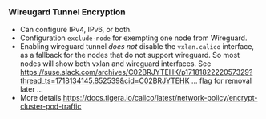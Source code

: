 ### Wireugard Tunnel Encryption

* Can configure IPv4, IPv6, or both.
* Configuration `exclude-node` for exempting one node from Wireguard.
* Enabling wireguard tunnel _does not_ disable the `vxlan.calico` interface, as a fallback for the nodes that do not support wireguard. So most nodes will show both vxlan and wireguard interfaces. See https://suse.slack.com/archives/C02BRJYTEHK/p1718182222057329?thread_ts=1718134145.852539&cid=C02BRJYTEHK ... flag for removal later ...
* More details https://docs.tigera.io/calico/latest/network-policy/encrypt-cluster-pod-traffic
